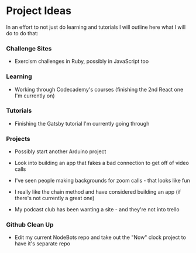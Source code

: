 # Project Ideas

In an effort to not just do learning and tutorials I will outline here what I will do to do that:

### Challenge Sites

- Exercism challenges in Ruby, possibly in JavaScript too

### Learning

- Working through Codecademy's courses (finishing the 2nd React one I'm currently on)

### Tutorials

- Finishing the Gatsby tutorial I'm currently going through

### Projects

- Possibly start another Arduino project
- Look into building an app that fakes a bad connection to get off of video calls
- I've seen people making backgrounds for zoom calls - that looks like fun
- I really like the chain method and have considered building an app (if there's not currently a great one)

- My podcast club has been wanting a site - and they're not into trello

### Github Clean Up

- Edit my current NodeBots repo and take out the "Now" clock project to have it's separate repo
